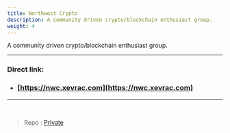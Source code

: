 ```yaml
---
title: Northwest Crypto
description: A community driven crypto/blockchain enthusiast group.
weight: 4
---
```


A community driven crypto/blockchain enthusiast group.

---

### Direct link:

- ### [https://nwc.xevrac.com](https://nwc.xevrac.com)

---

<br/>

> Repo : [Private](https://github.com/Xevrac/)